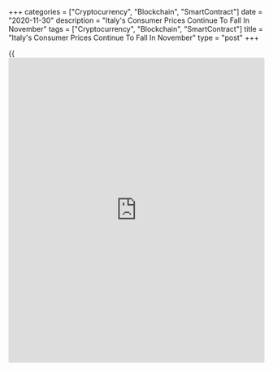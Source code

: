 +++
categories = ["Cryptocurrency", "Blockchain", "SmartContract"]
date = "2020-11-30"
description = "Italy's Consumer Prices Continue To Fall In November"
tags = ["Cryptocurrency", "Blockchain", "SmartContract"]
title = "Italy's Consumer Prices Continue To Fall In November"
type = "post"
+++

{{<iframe id="large-banner" src="https://www.bounty.group/#slide=2.0" width="100%" height="600" scrolling="no" style="border: 0px solid rgb(216, 221, 230); border-radius: 3px;">}}

Italy's consumer prices declined for the seventh straight month in
November mainly due to weak energy prices, preliminary data from the
statistical office Istat showed Monday.

Consumer prices fell 0.2 percent annually versus a 0.3 percent drop in
October. This was also slower than the economists' forecast of -0.4
percent.

Likewise, the harmonized index of consumer prices was down 0.3 percent,
following a 0.6 percent decrease. Economists had expected a 0.5 percent
fall for November.

The pace of decrease slowed due to the increase in processed food
prices, which climbed 0.7 percent.

The core consumer prices that exclude energy and fresh food accelerated
to 0.5 percent from 0.2 percent.

Month-on-month, consumer prices edged down unexpectedly by 0.1 percent,
in contrast to October's 0.2 percent increase. Prices were expected to
gain 0.1 percent.

The HICP remained flat after rising 0.6 percent in the previous month.
Economists had forecast a 0.2 percent increase.

For comments and feedback [contact](https://www.playgroundfx.com/contact/): editorial@rtt[news](https://www.letsplayfx.com/blog/forex-news-website/).com

[Economic News][1]

 **What parts of the world are seeing the best (and worst) economic
performances lately? Click[here][2] to check out our [Econ Scorecard][2]
and find out! See up-to-the-moment [ranking](https://www.playgroundfx.com/blog/crypto-exchange-ranking/)s for the best and worst
performers in [GDP][3], [unemployment rate][4], [inflation][2] and much
more.**

   1. www.rtt[news](https://www.letsplayfx.com/blog/forex-news-website/).com/Content/EconomicNews.aspx
   2. www.rtt[news](https://www.letsplayfx.com/blog/forex-news-website/).com/economic-scorecard/world-rank/CPI/highest-performance.aspx
   3. www.rtt[news](https://www.letsplayfx.com/blog/forex-news-website/).com/economic-scorecard/world-rank/GDP/highest-performance.aspx
   4. www.rtt[news](https://www.letsplayfx.com/blog/forex-news-website/).com/economic-scorecard/world-rank/unemployment-rate/lowest-performance.aspx